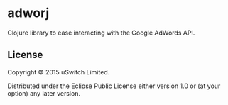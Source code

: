 # adworj

Clojure library to ease interacting with the Google AdWords API.

## License

Copyright &copy; 2015 uSwitch Limited.

Distributed under the Eclipse Public License either version 1.0 or (at
your option) any later version.
